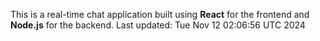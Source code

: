 This is a real-time chat application built using **React** for the frontend and **Node.js** for the backend.
Last updated: Tue Nov 12 02:06:56 UTC 2024
